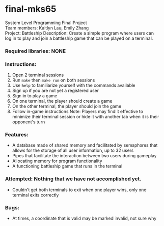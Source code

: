 # final-mks65
System Level Programming Final Project </br>
Team members: Kaitlyn Lau, Emily Zhang </br>
Project: Battleship
Description: Create a simple program where users can log in to play and join a battleship game that can be played on a terminal.

### Required libraries: NONE

### Instructions:
1. Open 2 terminal sessions
2. Run ```make``` then ```make run``` on both sessions
3. Use ```help``` to familiarize yourself with the commands available
4. Sign up if you are not yet a registered user
5. Sign in to play a game
6. On one terminal, the player should create a game
7. On the other terminal, the player should join the game
8. Follow in-game instructions
Note: Players may find it effective to minimize their terminal session or hide it with another tab when it is their opponent's turn

### Features:
- A database made of shared memory and facilitated by semaphores that allows for the storage of all user information, up to 32 users
- Pipes that facilitate the interaction between two users during gameplay
- Allocating memory for program functionality
- A functioning battleship game that runs in the terminal

### Attempted: Nothing that we have not accomplished yet.
- Couldn't get both terminals to exit when one player wins, only one terminal exits correctly
### Bugs:
- At times, a coordinate that is valid may be marked invalid, not sure why
